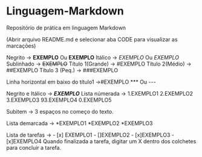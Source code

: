 # Linguagem-Markdown
Repositório de prática em linguagem Markdown

(Abrir arquivo README.md e selecionar aba CODE para visualizar as marcações)

Negrito -> **EXEMPLO** Ou __EXEMPLO__
Itálico -> *EXEMPLO* Ou _EXEMPLO_   
Sublinhado -> ~~EXEMPLO~~ 
Título 1(Grande) -> #EXEMPLO
Título 2(Médio) -> ##EXEMPLO
Título 3 (Peq.) -> ###EXEMPLO

Linha horizontal em baixo do título1 ->#EXEMPLO
 *** Ou ---

 Negrito e Itálico -> __*EXEMPLO*__
 Lista númerada -> 1.EXEMPLO1
                   2.EXEMPLO2
                   3.EXEMPLO3
                   93.EXEMPLO4
                   0.EXEMPLO5

Subitem -> 3 espaços no começo do texto.

Lista demarcada -> *EXEMPLO1
                   *EXEMPLO2
                      *EXEMPLO3

Lista de tarefas -> - [x] EXEMPLO1
                    - []EXEMPLO2
                    - [x]EXEMPLO3
                    - [x]EXEMPLO4
Quando finalizada a tarefa, digitar um X dentro dos colchetes para concluir a tarefa.    

